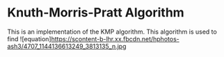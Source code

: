 Knuth-Morris-Pratt Algorithm
==============

This is an implementation of the KMP algorithm. This algorithm is used to find ![equation]https://scontent-b-lhr.xx.fbcdn.net/hphotos-ash3/4707_1144136613249_3813135_n.jpg

